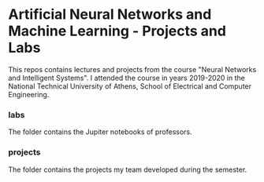 # Artificial Neural Networks and Machine Learning - Projects and Labs

This repos contains lectures and projects from the course "Neural Networks and Intelligent Systems". I attended the course in years 2019-2020 in the National Technical University of Athens, School of Electrical and Computer Engineering.

### labs 

The folder contains the Jupiter notebooks of professors.

### projects

The folder contains the projects my team developed during the semester.